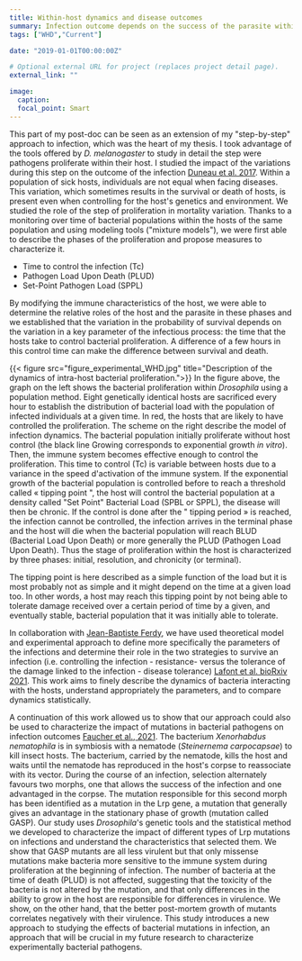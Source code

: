 ```yaml
---
title: Within-host dynamics and disease outcomes
summary: Infection outcome depends on the success of the parasite within its host. With theoretical and empirical approaches, we study what influences pathogen dynamics and its implication on symptoms.
tags: ["WHD","Current"]

date: "2019-01-01T00:00:00Z"

# Optional external URL for project (replaces project detail page).
external_link: ""

image:
  caption:
  focal_point: Smart
---
```


This part of my post-doc can be seen as an extension of my "step-by-step" approach to infection, which was the heart of my thesis. I took advantage of the tools offered by <i>D. melanogaster</i> to study in detail the step were pathogens proliferate within their host. I studied the impact of the variations during this step on the outcome of the infection [Duneau et al. 2017](Duneau_eLife_2017).
Within a population of sick hosts, individuals are not equal when facing diseases. This variation, which sometimes results in the survival or death of hosts, is present even when controlling for the host's genetics and environment. We studied the role of the step of proliferation in mortality variation. Thanks to a monitoring over time of bacterial populations within the hosts of the same population and using modeling tools ("mixture models"), we were first able to describe the phases of the proliferation and propose measures to characterize it. 

* Time to control the infection (Tc)
* Pathogen Load Upon Death (PLUD)
* Set-Point Pathogen Load (SPPL)

By modifying the immune characteristics of the host, we were able to determine the relative roles of the host and the parasite in these phases and we established that the variation in the probability of survival depends on the variation in a key parameter of the infectious process: the time that the hosts take to control bacterial proliferation. A difference of a few hours in this control time can make the difference between survival and death. 

{{< figure src="figure_experimental_WHD.jpg" title="Description of the dynamics of intra-host bacterial proliferation.">}}
In the figure above, the graph on the left shows the bacterial proliferation within <i>Drosophila</i> using a population method. Eight genetically identical hosts are sacrificed every hour to establish the distribution of bacterial load with the population of infected individuals at a given time. In red, the hosts that are likely to have controlled the proliferation. The scheme on the right describe the model of infection dynamics. The bacterial population initially proliferate without host control (the black line Growing corresponds to exponential growth <i>in vitro</i>). Then, the immune system becomes effective enough to control the proliferation. This time to control (Tc) is variable between hosts due to a variance in the speed d'activation of the immune system. If the exponential growth of the bacterial population is controlled before to reach a threshold called « tipping point ", the host will control the bacterial population at a density called "Set Point" Bacterial Load (SPBL or SPPL), the disease will then be chronic. If the control is done after the " tipping period » is reached, the infection cannot be controlled, the infection arrives in the terminal phase and the host will die when the bacterial population will reach BLUD (Bacterial Load Upon Death) or more generally the PLUD (Pathogen Load Upon Death). Thus the stage of proliferation within the host is characterized by three phases: initial, resolution, and chronicity (or terminal).

The tipping point is here described as a simple function of the load but it is most probably not as simple and it might depend on the time at a given load too. In other words, a host may reach this tipping point by not being able to tolerate damage received over a certain period of time by a given, and eventually stable, bacterial population that it was initially able to tolerate.

In collaboration with [Jean-Baptiste Ferdy](https://edb.cnrs.fr/annuaire/jean-baptiste-ferdy/), we have used theoretical model and experimental approach to define more specifically the parameters of the infections and determine their role in the two strategies to survive an infection (i.e. controlling the infection - resistance- versus the tolerance of the damage linked to the infection - disease tolerance) [Lafont et al. bioRxiv 2021](https://www.biorxiv.org/content/10.1101/2021.10.19.464998v2.external-links.html). This work aims to finely describe the dynamics of bacteria interacting with the hosts, understand appropriately the parameters, and to compare dynamics statistically.

A continuation of this work allowed us to show that our approach could also be used to characterize the impact of mutations in bacterial pathogens on infection outcomes [Faucher et al., 2021](Faucher_mBio_2020.pdf). The bacterium <i>Xenorhabdus nematophila</i> is in symbiosis with a nematode (<i>Steinernema carpocapsae</i>) to kill insect hosts. The bacterium, carried by the nematode, kills the host and waits until the nematode has reproduced in the host's corpse to reassociate with its vector. During the course of an infection, selection alternately favours two morphs, one that allows the success of the infection and one advantaged in the corpse. The mutation responsible for this second morph has been identified as a mutation in the Lrp gene, a mutation that generally gives an advantage in the stationary phase of growth (mutation called GASP). Our study uses <i>Drosophila</i>'s genetic tools  and the statistical method we developed to characterize the impact of different types of Lrp mutations on infections and understand the characteristics that selected them. We show that GASP mutants are all less virulent but that only missense mutations make bacteria more sensitive to the immune system during proliferation at the beginning of infection. The number of bacteria at the time of death (PLUD) is not affected, suggesting that the toxicity of the bacteria is not altered by the mutation, and that only differences in the ability to grow in the host are responsible for differences in virulence. We show, on the other hand, that the better post-mortem growth of mutants correlates negatively with their virulence. This study introduces a new approach to studying the effects of bacterial mutations in infection, an approach that will be crucial in my future research to characterize experimentally bacterial pathogens.
